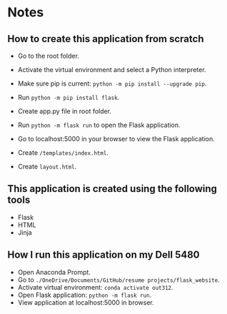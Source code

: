 # Notes

## How to create this application from scratch

- Go to the root folder.
- Activate the virtual environment and select a Python interpreter.
- Make sure pip is current: `python -m pip install --upgrade pip`.
- Run `python -m pip install flask`.
- Create app.py file in root folder.
- Run `python -m flask run` to open the Flask application.
- Go to localhost:5000 in your browser to view the Flask application.

- Create `/templates/index.html`.
- Create `layout.html`.

## This application is created using the following tools

- Flask
- HTML
- Jinja

## How I run this application on my Dell 5480

- Open Anaconda Prompt.
- Go to `./OneDrive/Documents/GitHub/resume projects/flask_website`.
- Activate virtual environment: `conda activate out312`.
- Open Flask application: `python -m flask run`.
- View application at localhost:5000 in browser.
